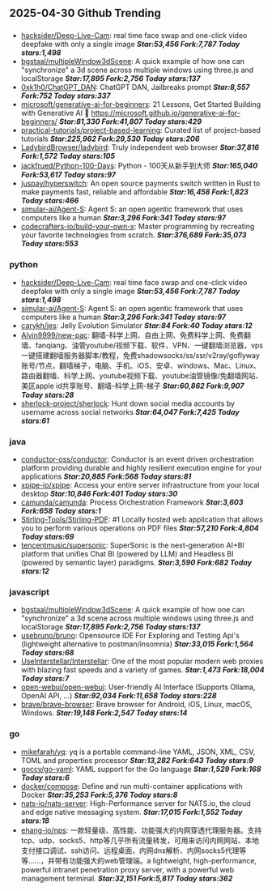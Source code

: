 ## 2025-04-30 Github Trending

### 
* [hacksider/Deep-Live-Cam](https://github.com/hacksider/Deep-Live-Cam): real time face swap and one-click video deepfake with only a single image ***Star:53,456 Fork:7,787 Today stars:1,498***
* [bgstaal/multipleWindow3dScene](https://github.com/bgstaal/multipleWindow3dScene): A quick example of how one can "synchronize" a 3d scene across multiple windows using three.js and localStorage ***Star:17,895 Fork:2,756 Today stars:137***
* [0xk1h0/ChatGPT_DAN](https://github.com/0xk1h0/ChatGPT_DAN): ChatGPT DAN, Jailbreaks prompt ***Star:8,557 Fork:752 Today stars:337***
* [microsoft/generative-ai-for-beginners](https://github.com/microsoft/generative-ai-for-beginners): 21 Lessons, Get Started Building with Generative AI 🔗 https://microsoft.github.io/generative-ai-for-beginners/ ***Star:81,330 Fork:41,807 Today stars:429***
* [practical-tutorials/project-based-learning](https://github.com/practical-tutorials/project-based-learning): Curated list of project-based tutorials ***Star:225,962 Fork:29,530 Today stars:206***
* [LadybirdBrowser/ladybird](https://github.com/LadybirdBrowser/ladybird): Truly independent web browser ***Star:37,816 Fork:1,572 Today stars:105***
* [jackfrued/Python-100-Days](https://github.com/jackfrued/Python-100-Days): Python - 100天从新手到大师 ***Star:165,040 Fork:53,617 Today stars:97***
* [juspay/hyperswitch](https://github.com/juspay/hyperswitch): An open source payments switch written in Rust to make payments fast, reliable and affordable ***Star:16,458 Fork:1,823 Today stars:466***
* [simular-ai/Agent-S](https://github.com/simular-ai/Agent-S): Agent S: an open agentic framework that uses computers like a human ***Star:3,296 Fork:341 Today stars:97***
* [codecrafters-io/build-your-own-x](https://github.com/codecrafters-io/build-your-own-x): Master programming by recreating your favorite technologies from scratch. ***Star:376,689 Fork:35,073 Today stars:553***

### python
* [hacksider/Deep-Live-Cam](https://github.com/hacksider/Deep-Live-Cam): real time face swap and one-click video deepfake with only a single image ***Star:53,456 Fork:7,787 Today stars:1,498***
* [simular-ai/Agent-S](https://github.com/simular-ai/Agent-S): Agent S: an open agentic framework that uses computers like a human ***Star:3,296 Fork:341 Today stars:97***
* [carykh/jes](https://github.com/carykh/jes): Jelly Evolution Simulator ***Star:84 Fork:40 Today stars:12***
* [Alvin9999/new-pac](https://github.com/Alvin9999/new-pac): 翻墙-科学上网、自由上网、免费科学上网、免费翻墙、fanqiang、油管youtube/视频下载、软件、VPN、一键翻墙浏览器，vps一键搭建翻墙服务器脚本/教程，免费shadowsocks/ss/ssr/v2ray/goflyway账号/节点，翻墙梯子，电脑、手机、iOS、安卓、windows、Mac、Linux、路由器翻墙、科学上网、youtube视频下载、youtube油管镜像/免翻墙网站、美区apple id共享账号、翻墙-科学上网-梯子 ***Star:60,862 Fork:9,907 Today stars:28***
* [sherlock-project/sherlock](https://github.com/sherlock-project/sherlock): Hunt down social media accounts by username across social networks ***Star:64,047 Fork:7,425 Today stars:61***

### java
* [conductor-oss/conductor](https://github.com/conductor-oss/conductor): Conductor is an event driven orchestration platform providing durable and highly resilient execution engine for your applications ***Star:20,885 Fork:568 Today stars:81***
* [xpipe-io/xpipe](https://github.com/xpipe-io/xpipe): Access your entire server infrastructure from your local desktop ***Star:10,846 Fork:401 Today stars:30***
* [camunda/camunda](https://github.com/camunda/camunda): Process Orchestration Framework ***Star:3,603 Fork:658 Today stars:1***
* [Stirling-Tools/Stirling-PDF](https://github.com/Stirling-Tools/Stirling-PDF): #1 Locally hosted web application that allows you to perform various operations on PDF files ***Star:57,210 Fork:4,804 Today stars:69***
* [tencentmusic/supersonic](https://github.com/tencentmusic/supersonic): SuperSonic is the next-generation AI+BI platform that unifies Chat BI (powered by LLM) and Headless BI (powered by semantic layer) paradigms. ***Star:3,590 Fork:682 Today stars:12***

### javascript
* [bgstaal/multipleWindow3dScene](https://github.com/bgstaal/multipleWindow3dScene): A quick example of how one can "synchronize" a 3d scene across multiple windows using three.js and localStorage ***Star:17,895 Fork:2,756 Today stars:137***
* [usebruno/bruno](https://github.com/usebruno/bruno): Opensource IDE For Exploring and Testing Api's (lightweight alternative to postman/insomnia) ***Star:33,015 Fork:1,564 Today stars:68***
* [UseInterstellar/Interstellar](https://github.com/UseInterstellar/Interstellar): One of the most popular modern web proxies with blazing fast speeds and a variety of games. ***Star:1,473 Fork:18,004 Today stars:7***
* [open-webui/open-webui](https://github.com/open-webui/open-webui): User-friendly AI Interface (Supports Ollama, OpenAI API, ...) ***Star:92,034 Fork:11,658 Today stars:228***
* [brave/brave-browser](https://github.com/brave/brave-browser): Brave browser for Android, iOS, Linux, macOS, Windows. ***Star:19,148 Fork:2,547 Today stars:14***

### go
* [mikefarah/yq](https://github.com/mikefarah/yq): yq is a portable command-line YAML, JSON, XML, CSV, TOML and properties processor ***Star:13,282 Fork:643 Today stars:9***
* [goccy/go-yaml](https://github.com/goccy/go-yaml): YAML support for the Go language ***Star:1,529 Fork:168 Today stars:6***
* [docker/compose](https://github.com/docker/compose): Define and run multi-container applications with Docker ***Star:35,253 Fork:5,376 Today stars:8***
* [nats-io/nats-server](https://github.com/nats-io/nats-server): High-Performance server for NATS.io, the cloud and edge native messaging system. ***Star:17,015 Fork:1,552 Today stars:18***
* [ehang-io/nps](https://github.com/ehang-io/nps): 一款轻量级、高性能、功能强大的内网穿透代理服务器。支持tcp、udp、socks5、http等几乎所有流量转发，可用来访问内网网站、本地支付接口调试、ssh访问、远程桌面，内网dns解析、内网socks5代理等等……，并带有功能强大的web管理端。a lightweight, high-performance, powerful intranet penetration proxy server, with a powerful web management terminal. ***Star:32,151 Fork:5,817 Today stars:362***
